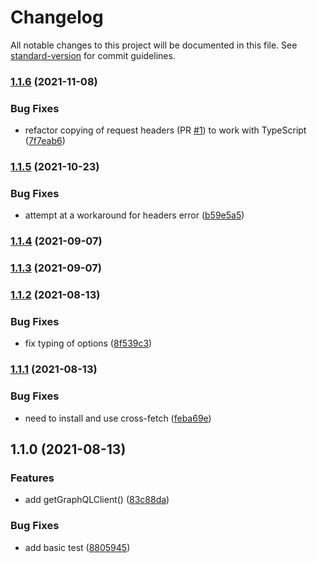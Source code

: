 # Changelog

All notable changes to this project will be documented in this file. See [standard-version](https://github.com/conventional-changelog/standard-version) for commit guidelines.

### [1.1.6](https://github.com/stevecaldwell77/graphql-request-appsync-iam-js/compare/v1.1.5...v1.1.6) (2021-11-08)


### Bug Fixes

* refactor copying of request headers (PR [#1](https://github.com/stevecaldwell77/graphql-request-appsync-iam-js/issues/1)) to work with TypeScript ([7f7eab6](https://github.com/stevecaldwell77/graphql-request-appsync-iam-js/commit/7f7eab6c5f66b712e74daaa18a7adbb26fe21854))

### [1.1.5](https://github.com/stevecaldwell77/graphql-request-appsync-iam-js/compare/v1.1.4...v1.1.5) (2021-10-23)


### Bug Fixes

* attempt at a workaround for headers error ([b59e5a5](https://github.com/stevecaldwell77/graphql-request-appsync-iam-js/commit/b59e5a594bc4e8b271777f50acea19011de65135))

### [1.1.4](https://github.com/stevecaldwell77/graphql-request-appsync-iam-js/compare/v1.1.3...v1.1.4) (2021-09-07)

### [1.1.3](https://github.com/stevecaldwell77/graphql-request-appsync-iam-js/compare/v1.1.2...v1.1.3) (2021-09-07)

### [1.1.2](https://github.com/stevecaldwell77/graphql-request-appsync-iam-js/compare/v1.1.1...v1.1.2) (2021-08-13)


### Bug Fixes

* fix typing of options ([8f539c3](https://github.com/stevecaldwell77/graphql-request-appsync-iam-js/commit/8f539c33f1a8d0d1a01762ec4674dcb5667b1a57))

### [1.1.1](https://github.com/stevecaldwell77/graphql-request-appsync-iam-js/compare/v1.1.0...v1.1.1) (2021-08-13)


### Bug Fixes

* need to install and use cross-fetch ([feba69e](https://github.com/stevecaldwell77/graphql-request-appsync-iam-js/commit/feba69e2ff58292250dad1bd60b4330ccf02b2e1))

## 1.1.0 (2021-08-13)


### Features

* add getGraphQLClient() ([83c88da](https://github.com/stevecaldwell77/graphql-request-appsync-iam-js/commit/83c88da0b69566bbf88285dd3e1969fef3af0749))


### Bug Fixes

* add basic test ([8805945](https://github.com/stevecaldwell77/graphql-request-appsync-iam-js/commit/8805945043a8da60851d0dc176642df3a032a61e))

